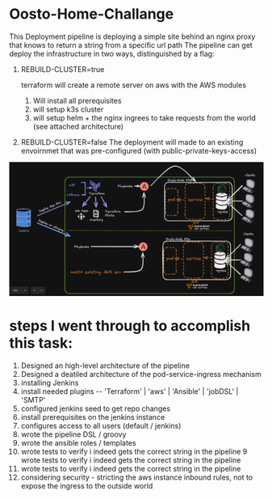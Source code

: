# Oosto-Home-Challange


This Deployment pipeline is deploying a simple site behind an nginx proxy that knows to return a string from a specific url path
The pipeline can get deploy the infrastructure in two ways, distinguished by a flag:
1. REBUILD-CLUSTER=true

    terraform will create a remote server on aws with the AWS modules
    1. Will install all prerequisites
    2. will setup k3s cluster
    3. will setup helm + the nginx ingrees to take requests from the world (see attached architecture)

2. REBUILD-CLUSTER=false
    The deployment will made to an existing envoirnmet that was pre-configured (with public-private-keys-access)

![Oosto web app CI/CD architecture](architecture.png)

# steps I went through to accomplish this task:

 1. Designed an high-level architecture of the pipeline
 2. Designed a deatiled architecture of the pod-service-ingress mechanism
 1. installing Jenkins 
 1. install needed plugins --  'Terraform' | 'aws' | 'Ansible' |  'jobDSL' | 'SMTP'
 1. configured jenkins seed to get repo changes
 1. install prerequisites on the jenkins instance 
 1. configures access to all users (default / jenkins) 
 1. wrote the pipeline DSL / groovy  
 1. wrote the ansible roles / templates 
 1. wrote tests to verify i indeed gets the correct string in the pipeline 
 9 wrote tests to verify i indeed gets the correct string in the pipeline 
 1. wrote tests to verify i indeed gets the correct string in the pipeline 
 1. considering security - stricting the aws instance inbound rules, not to expose the ingress to the outside world